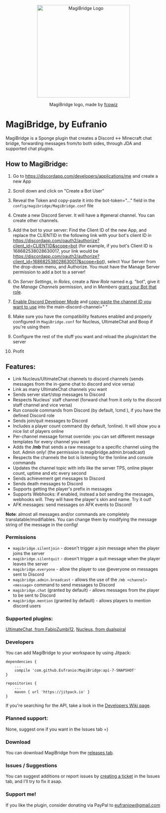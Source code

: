 <p align="center">
  <img src="https://user-images.githubusercontent.com/2921172/28250066-27f28466-6a2f-11e7-81fb-98cfee3a7313.png" width="300" alt="MagiBridge Logo"/>
</p>
<p align="center">MagiBridge logo, made by <a href="https://github.com/fcpwiz">fcpwiz</a></p>

# MagiBridge, by Eufranio
MagiBridge is a Sponge plugin that creates a Discord <-> Minecraft chat bridge, forwarding messages from/to both sides, through JDA and supported chat plugins.

## How to MagiBridge:
1) Go to https://discordapp.com/developers/applications/me and create a new App
2) Scroll down and click on "Create a Bot User"
3) Reveal the Token and copy-paste it into the bot-token="..." field in the `config/magibridge/MagiBridge.conf` file
4) Create a new Discord Server.  It will have a #general channel.  You can create other channels.
5) Add the bot to your server: Find the Client ID of the new App, and replace the CLIENTID in the following link with your bot's client ID in
https://discordapp.com/oauth2/authorize?client_id=CLIENTID&scope=bot (for example, if you bot's Client ID is 168682538028630017, your link would be https://discordapp.com/oauth2/authorize?client_id=168682538028630017&scope=bot), select Your Server from the drop-down menu, and Authorize. You must have the Manage Server permission to add a bot to a server!
6) On _Server Settings_, in _Roles_, create a _New Role_ named e.g. "bot", give it the _Manage Channels_ permission, and in _Members_ [grant your Bot that role](https://support.discordapp.com/hc/en-us/articles/206029707).
7) [Enable Discord Developer Mode](https://discordia.me/developer-mode) and [copy-paste the channel ID you want to use](https://support.discordapp.com/hc/en-us/articles/206346498-Where-can-I-find-my-User-Server-Message-ID-) into the main-discord-channel=" "

8) Make sure you have the compatibility features enabled and properly configured in `MagiBridge.conf` for Nucleus, UltimateChat and Boop if you're using them
9) Configure the rest of the stuff you want and reload the plugin/start the server
10) Profit

## Features:
* Link Nucleus/UltimateChat channels to discord channels (sends messages from the in-game chat to discord and vice versa)
* Link as many UltimateChat channels you want
* Sends server start/stop messages to Discord
* Respects Nucleus' staff channel (forward chat from it only to the discord staff channel and vice versa)
* Run console commands from Discord (by default, !cmd <command>), if you have the defined Discord role
* Sends join/quit messages to Discord
* Includes a player count command (by default, !online). It will show you a nice list of players online
* Per-channel message format override: you can set different message templates for every channel you want
* Adds the **/mb <channel> <message>** that sends a raw message to a specific channel using the bot. Admin only! (the permission is magibridge.admin.broadcast)
* Respects the channels the bot is listening for the !online and console commands
* Updates the channel topic with info like the server TPS, online player count, uptime and etc every second
* Sends achievement get messages to Discord
* Sends death messages to Discord
* Supports getting the player's prefix in messages
* Supports Webhooks: if enabled, instead a bot sending the messages, webhooks will. They will have the player's skin and name. Try it out!
* AFK messages: send messages on AFK events to Discord!

**Note**: almost all messages and/or commands are completely translatable/modifiables. You can change them by modifying the message string of the message in the config!

### Permissions
* `magibridge.silentjoin` - doesn't trigger a join message when the player joins the server
* `magibridge.silentquit` - doesn't trigger a quit message when the player leaves the server
* `magibridge.everyone` - allow the player to use @everyone on messages sent to Discord
* `magibridge.admin.broadcast` - allows the use of the `/mb <channel> <message>` command to send messages to Discord
* `magibridge.chat` (granted by default) - allows messages from the player to be sent to Discord
* `magibridge.mention` (granted by default) - allows players to mention discord users

### Supported plugins:
[UltimateChat, from FabioZumbi12](https://forums.spongepowered.org/t/thought-balloon-ultimatechat-v-1-7-0-api-5-6), [Nucleus, from dualspiral](https://ore.spongepowered.org/Nucleus/Nucleus)

### Developers
You can add MagiBridge to your workspace by using Jitpack:
```
dependencies {
    ...
    compile 'com.github.Eufranio:MagiBridge:api-7-SNAPSHOT'
}

repositories {
    ...
    maven { url 'https://jitpack.io' }
}
```

If you're searching for the API, take a look in the [Developers Wiki page](https://github.com/Eufranio/MagiBridge/wiki/Developers).

### Planned support:
None, suggest one if you want in the Issues tab =)

### Download
You can download MagiBridge from the [releases tab](https://github.com/Eufranio/MagiBridge/releases).

### Issues / Suggestions
You can suggest additions or report issues by [creating a ticket](https://github.com/Eufranio/MagiBridge/issues/new) in the Issues tab, and I'll try to fix it asap.

### Support me!
If you like the plugin, consider donating via PayPal to eufraniow@gmail.com


